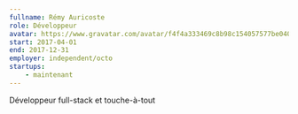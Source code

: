 ```yaml
---
fullname: Rémy Auricoste
role: Développeur
avatar: https://www.gravatar.com/avatar/f4f4a333469c8b98c154057577be040a?s=512
start: 2017-04-01
end: 2017-12-31
employer: independent/octo
startups:
    - maintenant
---
```


Développeur full-stack et touche-à-tout
